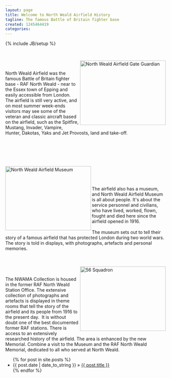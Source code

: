 ```yaml
---
layout: page
title: Welcome to North Weald Airfield History
tagline: The famous Battle of Britain fighter base
created: 1245464419
categories:
---
```

{% include JB/setup %}

<p>&nbsp;</p><p><img class="article" height="202" width="269" align="right" src="{{ site.JB.BASE_PATH }}/images/Hurricanesmall.JPG" alt="North Weald Airfield Gate Guardian" /></p><p>&nbsp;</p><p>North Weald Airfield was the famous Battle of Britain fighter base - RAF North Weald - near to the Essex town of Epping and easily accessible from London.  The airfield is still very active, and on most summer week-ends visitors may see some of the veteran and classic aircraft based on the airfield, such as the Spitfire, Mustang, Invader, Vampire, Hunter, Dakotas, Yaks and Jet Provosts, land and take-off.</p><p><br /><br />&nbsp;&nbsp;</p><p></p><p><br /><img class="article" height="201" width="269" align="left" alt="North Weald Airfield Museum" src="{{ site.JB.BASE_PATH }}/images/Museum535.JPG" /></p><p>&nbsp;</p><p><br>The airfield also has a museum, and North Weald Airfield Museum is all about people. It's about the service personnel and civilians, who have lived, worked, flown, fought and died here since the airfield opened in 1916. <br /><br />The museum sets out to tell their story of a famous airfield that has protected London during two world wars.&nbsp; The story is told in displays, with photographs, artefacts and personal memories.<br /><br />&nbsp;&nbsp;</p><p></p><p><img class="article" height="202" width="269" align="right" src="{{ site.JB.BASE_PATH }}/images/56_Sqd_group.jpg" alt="56 Squadron" /></p><p>&nbsp;</p>The NWAMA Collection is housed in the former RAF North Weald Station Office. The extensive collection of photographs and artefacts is displayed in theme rooms that tell the story of the airfield and its people from 1916 to the present day.&nbsp; It is without doubt one of the best documented former RAF stations. There is access to an extensively researched history of the airfield. The area is enhanced by the new Memorial. Combine a visit to the Museum and the RAF North Weald Memorial, dedicated to all who served at North Weald.

<ul class="posts">
  {% for post in site.posts %}
    <li><span>{{ post.date | date_to_string }}</span> &raquo; <a href="{{ BASE_PATH }}{{ post.url }}">{{ post.title }}</a></li>
  {% endfor %}
</ul>
